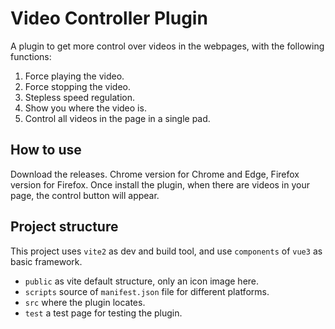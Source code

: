 # Video Controller Plugin
A plugin to get more control over videos in the webpages,
with the following functions:

1. Force playing the video.
2. Force stopping the video.
3. Stepless speed regulation.
4. Show you where the video is.
5. Control all videos in the page in a single pad.

## How to use
Download the releases.
Chrome version for Chrome and Edge,
Firefox version for Firefox.
Once install the plugin,
when there are videos in your page,
the control button will appear.

## Project structure
This project uses `vite2` as dev and build tool, and use `components` of `vue3` as basic framework.
- `public` as vite default structure, only an icon image here.
- `scripts` source of `manifest.json` file for different platforms.
- `src` where the plugin locates.
- `test` a test page for testing the plugin.
